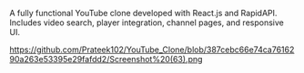 A fully functional YouTube clone developed with React.js and RapidAPI. Includes video search, player integration, channel pages, and responsive UI.

https://github.com/Prateek102/YouTube_Clone/blob/387cebc66e74ca7616290a263e53395e29fafdd2/Screenshot%20(63).png
